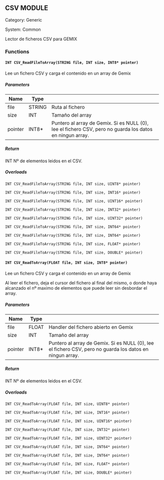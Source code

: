 ## CSV MODULE

Category: Generic

System: Common

Lector de ficheros CSV para GEMIX

### Functions

#### `INT CSV_ReadFileToArray(STRING file, INT size, INT8* pointer)`


Lee un fichero CSV y carga el contenido en un array de Gemix


##### Parameters

| Name              | Type        |                                      |
|-------------------|-------------|--------------------------------------|
| file	| STRING	| Ruta al fichero	|
| size	| INT	| Tamaño del array	|
| pointer	| INT8*	| Puntero al array de Gemix. Si es NULL (0), lee el fichero CSV, pero no guarda los datos en ningun array.	|

##### Return

INT
Nº de elementos leidos en el CSV.

##### Overloads

```gemix
INT CSV_ReadFileToArray(STRING file, INT size, UINT8* pointer)
```
```gemix
INT CSV_ReadFileToArray(STRING file, INT size, INT16* pointer)
```
```gemix
INT CSV_ReadFileToArray(STRING file, INT size, UINT16* pointer)
```
```gemix
INT CSV_ReadFileToArray(STRING file, INT size, INT32* pointer)
```
```gemix
INT CSV_ReadFileToArray(STRING file, INT size, UINT32* pointer)
```
```gemix
INT CSV_ReadFileToArray(STRING file, INT size, INT64* pointer)
```
```gemix
INT CSV_ReadFileToArray(STRING file, INT size, INT64* pointer)
```
```gemix
INT CSV_ReadFileToArray(STRING file, INT size, FLOAT* pointer)
```
```gemix
INT CSV_ReadFileToArray(STRING file, INT size, DOUBLE* pointer)
```
#### `INT CSV_ReadToArray(FLOAT file, INT size, INT8* pointer)`


Lee un fichero CSV y carga el contenido en un array de Gemix

Al leer el fichero, deja el cursor del fichero al final del mismo, o donde haya alcanzado el nº maximo de
elementos que puede leer sin desbordar el array.



##### Parameters

| Name              | Type        |                                      |
|-------------------|-------------|--------------------------------------|
| file	| FLOAT	| Handler del fichero abierto en Gemix	|
| size	| INT	| Tamaño del array	|
| pointer	| INT8*	| Puntero al array de Gemix. Si es NULL (0), lee el fichero CSV, pero no guarda los datos en ningun array.	|

##### Return

INT
Nº de elementos leidos en el CSV.

##### Overloads

```gemix
INT CSV_ReadToArray(FLOAT file, INT size, UINT8* pointer)
```
```gemix
INT CSV_ReadToArray(FLOAT file, INT size, INT16* pointer)
```
```gemix
INT CSV_ReadToArray(FLOAT file, INT size, UINT16* pointer)
```
```gemix
INT CSV_ReadToArray(FLOAT file, INT size, INT32* pointer)
```
```gemix
INT CSV_ReadToArray(FLOAT file, INT size, UINT32* pointer)
```
```gemix
INT CSV_ReadToArray(FLOAT file, INT size, INT64* pointer)
```
```gemix
INT CSV_ReadToArray(FLOAT file, INT size, INT64* pointer)
```
```gemix
INT CSV_ReadToArray(FLOAT file, INT size, FLOAT* pointer)
```
```gemix
INT CSV_ReadToArray(FLOAT file, INT size, DOUBLE* pointer)
```
